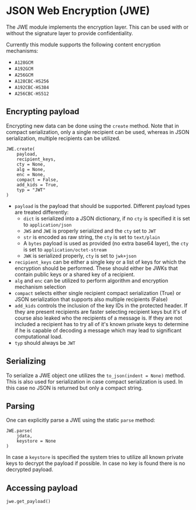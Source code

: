 # JSON Web Encryption (JWE)

The JWE module implements the encryption layer. This can be used with or without
the signature layer to provide confidentiality.

Currently this module supports the following content encryption mechanisms:

* ```A128GCM```
* ```A192GCM```
* ```A256GCM```
* ```A128CBC-HS256```
* ```A192CBC-HS384```
* ```A256CBC-HS512```

## Encrypting payload

Encrypting new data can be done using the `create` method. Note that in compact
serialization, only a single recipient can be used, whereas in JSON serialization,
multiple recipients can be utilized.

```
JWE.create(
    payload,
    recipient_keys,
    cty = None,
    alg = None,
    enc = None,
    compact = False,
    add_kids = True,
    typ = "JWT"
)
```

* ```payload``` is the payload that should be supported. Different payload types
  are treated differently:
   * ```dict``` is serialized into a JSON dictionary, if no ```cty``` is specified
     it is set to ```application/json```
   * ```JWS``` and ```JWE``` is properly serialized and the ```cty``` set to ```JWT```
   * ```str``` is encoded as raw string, the ```cty``` is set to ```text/plain```
   * A ```bytes``` payload is used as provided (no extra base64 layer), the ```cty``` is set to ```application/octet-stream```
   * ```JWK``` is serialized properly, ```cty``` is set to ```jwk+json```
* ```recipient_keys``` can be either a single key or a list of keys for which the
  encryption should be performed. These should either be JWKs that contain public keys
  or a shared key of a recipient.
* ```alg``` and ```enc``` can be utilized to perform algorithm and encryption mechanism
  selection
* ```compact``` selects either single recipient compact serialization (True) or JSON serialization
  that supports also multiple recipients (False)
* ```add_kids``` controls the inclusion of the key IDs in the protected header. If they are
  present recipients are faster selecting recipient keys but it's of course also leaked who
  the recipients of a message is. If they are not included a recipient has to try all
  of it's known private keys to determine if he is capable of decoding a message which may
  lead to significant computational load.
* ```typ``` should always be ```JWT```

## Serializing

To serialize a JWE object one utilizes the ```to_json(indent = None)``` method. This
is also used for serialization in case compact serialization is used. In this case no
JSON is returned but only a compact string.

## Parsing

One can explicitly parse a JWE using the static `parse` method:

```
JWE.parse(
    jdata,
    keystore = None
)
```

In case a ```keystore``` is specified the system tries to utilize all known private keys
to decrypt the payload if possible. In case no key is found there is no decrypted payload.

## Accessing payload

```
jwe.get_payload()
```

